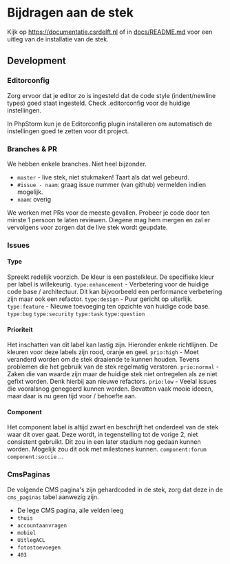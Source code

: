 # Bijdragen aan de stek

Kijk op https://documentatie.csrdelft.nl of in [docs/README.md](docs/README.md) voor een uitleg van de installatie van de stek.

## Development

### Editorconfig

Zorg ervoor dat je editor zo is ingesteld dat de code style (indent/newline types) goed staat ingesteld. Check .editorconfig voor de huidige instellingen.

In PhpStorm kun je de Editorconfig plugin installeren om automatisch de instellingen goed te zetten voor dit project.

### Branches & PR

We hebben enkele branches. Niet heel bijzonder.

- `master` - live stek, niet stukmaken! Taart als dat wel gebeurd.
- `#issue - naam`: graag issue nummer (van github) vermelden indien mogelijk.
- `naam`: overig

We werken met PRs voor de meeste gevallen. Probeer je code door ten minste 1 persoon te laten reviewen.
Diegene mag hem mergen en zal er vervolgens voor zorgen dat de live stek wordt geupdate.

### Issues

#### Type

Spreekt redelijk voorzich. De kleur is een pastelkleur. De specifieke kleur per label is willekeurig.
`type:enhancement` - Verbetering voor de huidige code base / architectuur. Dit kan bijvoorbeeld een performance verbetering zijn maar ook een refactor.
`type:design` - Puur gericht op uiterlijk.
`type:feature` - Nieuwe toevoeging ten opzichte van huidige code base.
`type:bug`
`type:security`
`type:task`
`type:question`

#### Prioriteit

Het inschatten van dit label kan lastig zijn. Hieronder enkele richtlijnen. De kleuren voor deze labels zijn rood, oranje en geel.
`prio:high` - Moet veranderd worden om de stek draaiende te kunnen houden. Tevens problemen die het gebruik van de stek regelmatig verstoren.
`prio:normal` - Zaken die van waarde zijn maar de huidige stek niet ontregelen als ze niet gefixt worden. Denk hierbij aan nieuwe refactors.
`prio:low` - Veelal issues die vooralsnog genegeerd kunnen worden. Bevatten vaak mooie ideeen, maar daar is nu geen tijd voor / behoefte aan.

#### Component

Het component label is altijd zwart en beschrijft het onderdeel van de stek waar dit over gaat. Deze wordt, in tegenstelling tot de vorige 2, niet consistent gebruikt. Dit zou in een later stadium nog gedaan kunnen worden. Mogelijk zou dit ook met milestones kunnen.
`component:forum`
`component:soccie`
...

### CmsPaginas

De volgende CMS pagina's zijn gehardcoded in de stek, zorg dat deze in de `cms_paginas` tabel aanwezig zijn.

- De lege CMS pagina, alle velden leeg
- `thuis`
- `accountaanvragen`
- `mobiel`
- `UitlegACL`
- `fotostoevoegen`
- `403`
